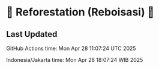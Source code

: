 
# 🌳 Reforestation (Reboisasi) 🌲

## Last Updated

GitHub Actions time: Mon Apr 28 11:07:24 UTC 2025

Indonesia/Jakarta time: Mon Apr 28 18:07:24 WIB 2025
